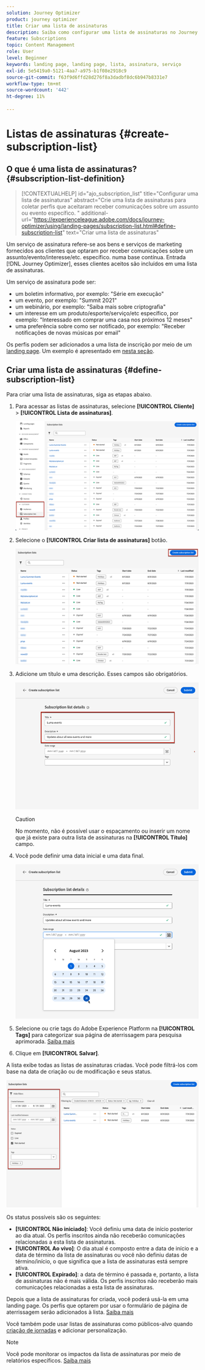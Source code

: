 ```yaml
---
solution: Journey Optimizer
product: journey optimizer
title: Criar uma lista de assinaturas
description: Saiba como configurar uma lista de assinaturas no Journey Optimizer
feature: Subscriptions
topic: Content Management
role: User
level: Beginner
keywords: landing page, landing page, lista, assinatura, serviço
exl-id: 5e5419a0-5121-4aa7-a975-b1f08e2918c9
source-git-commit: f63f9d6ffd28d276f8a3dadbf8dc6b947b8331e7
workflow-type: tm+mt
source-wordcount: '442'
ht-degree: 11%

---
```


# Listas de assinaturas {#create-subscription-list}

## O que é uma lista de assinaturas? {#subscription-list-definition}

>[!CONTEXTUALHELP]
>id="ajo_subscription_list"
>title="Configurar uma lista de assinaturas"
>abstract="Crie uma lista de assinaturas para coletar perfis que aceitaram receber comunicações sobre um assunto ou evento específico. "
>additional-url="https://experienceleague.adobe.com/docs/journey-optimizer/using/landing-pages/subscription-list.html#define-subscription-list" text="Criar uma lista de assinaturas"

Um serviço de assinatura refere-se aos bens e serviços de marketing fornecidos aos clientes que optaram por receber comunicações sobre um assunto/evento/interesse/etc. específico. numa base contínua. Entrada [!DNL Journey Optimizer], esses clientes aceitos são incluídos em uma lista de assinaturas.

Um serviço de assinatura pode ser:

* um boletim informativo, por exemplo: &quot;Série em execução&quot;
* um evento, por exemplo: &quot;Summit 2021&quot;
* um webinário, por exemplo: &quot;Saiba mais sobre criptografia&quot;
* um interesse em um produto/esporte/serviço/etc específico, por exemplo: &quot;Interessado em comprar uma casa nos próximos 12 meses&quot;
* uma preferência sobre como ser notificado, por exemplo: &quot;Receber notificações de novas músicas por email&quot;

Os perfis podem ser adicionados a uma lista de inscrição por meio de um [landing page](create-lp.md). Um exemplo é apresentado em [nesta seção](lp-use-cases.md#subscription-to-a-service).

## Criar uma lista de assinaturas {#define-subscription-list}

Para criar uma lista de assinaturas, siga as etapas abaixo.

1. Para acessar as listas de assinaturas, selecione **[!UICONTROL Cliente]** > **[!UICONTROL Lista de assinaturas]**.

   ![](assets/lp_subscription-lists.png)

1. Selecione o **[!UICONTROL Criar lista de assinaturas]** botão.

   ![](assets/lp_create-subscription-list.png)

1. Adicione um título e uma descrição. Esses campos são obrigatórios.

   ![](assets/lp_subscription-list-name.png)

   >[!CAUTION]
   >
   >No momento, não é possível usar o espaçamento ou inserir um nome que já existe para outra lista de assinaturas na **[!UICONTROL Título]** campo.

1. Você pode definir uma data inicial e uma data final.

   ![](assets/lp_subscription-list-dates.png)

1. Selecione ou crie tags do Adobe Experience Platform na **[!UICONTROL Tags]** para categorizar sua página de aterrissagem para pesquisa aprimorada. [Saiba mais](../start/search-filter-categorize.md#tags)

1. Clique em **[!UICONTROL Salvar]**.

A lista exibe todas as listas de assinaturas criadas. Você pode filtrá-los com base na data de criação ou de modificação e seus status.

![](assets/lp_subscription-filters.png)

Os status possíveis são os seguintes:

* **[!UICONTROL Não iniciado]**: Você definiu uma data de início posterior ao dia atual. Os perfis inscritos ainda não receberão comunicações relacionadas a esta lista de assinaturas.
* **[!UICONTROL Ao vivo]**: O dia atual é composto entre a data de início e a data de término da lista de assinaturas ou você não definiu datas de término/início, o que significa que a lista de assinaturas está sempre ativa.
* **[!UICONTROL Expirado]**: a data de término é passada e, portanto, a lista de assinaturas não é mais válida. Os perfis inscritos não receberão mais comunicações relacionadas a esta lista de assinaturas.

Depois que a lista de assinaturas for criada, você poderá usá-la em uma landing page. Os perfis que optarem por usar o formulário de página de aterrissagem serão adicionados à lista. [Saiba mais](design-lp.md)

Você também pode usar listas de assinaturas como públicos-alvo quando [criação de jornadas](../building-journeys/journey-gs.md#jo-build) e adicionar personalização.

>[!NOTE]
>
>Você pode monitorar os impactos da lista de assinaturas por meio de relatórios específicos. [Saiba mais](../reports/subscription-report-live.md)
